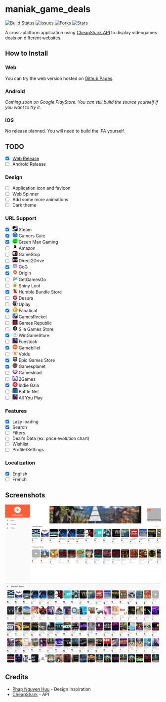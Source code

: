 # maniak_game_deals

[![Build Status](https://github.com/TesteurManiak/game_deals_flutter/actions/workflows/main.yml/badge.svg)](https://github.com/TesteurManiak/game_deals_flutter/actions/workflows/main.yml)
[![Issues](https://img.shields.io/github/issues/TesteurManiak/game_deals_flutter)](https://github.com/TesteurManiak/game_deals_flutter/issues)
[![Forks](https://img.shields.io/github/forks/TesteurManiak/game_deals_flutter)](https://github.com/TesteurManiak/game_deals_flutter/network/members)
[![Stars](https://img.shields.io/github/stars/TesteurManiak/game_deals_flutter)](https://github.com/TesteurManiak/game_deals_flutter/stargazers)

A cross-platform application using [CheapShark API](https://apidocs.cheapshark.com/) to display videogames deals on different websites.

## How to Install

### Web

You can try the web version hosted on [Github Pages](https://testeurmaniak.github.io/game_deals_flutter/).

### Android

_Coming soon on Google PlayStore. You can still build the source yourself if you want to try it._

### iOS

No release planned. You will need to build the iPA yourself.

## TODO

* [x] [Web Release](https://testeurmaniak.github.io/game_deals_flutter/)
* [ ] Android Release

### Design

* [ ] Application icon and favicon
* [ ] Web Spinner
* [ ] Add some more animations
* [ ] Dark theme

### URL Support

* [x] ![steam](assets/img/stores/icons/0.png) Steam
* [x] ![gamers gate](assets/img/stores/icons/1.png) Gamers Gate
* [x] ![green man gaming](assets/img/stores/icons/2.png) Green Man Gaming
* [ ] ![amazon](assets/img/stores/icons/3.png) Amazon
* [ ] ![gamestop](assets/img/stores/icons/4.png) GameStop
* [ ] ![direct2drive](assets/img/stores/icons/5.png) Direct2Drive
* [x] ![gog](assets/img/stores/icons/6.png) GoG
* [x] ![origin](assets/img/stores/icons/7.png) Origin
* [ ] ![getgamesgo](assets/img/stores/icons/8.png) GetGamesGo
* [ ] ![shiny loot](assets/img/stores/icons/9.png) Shiny Loot
* [x] ![humble bundle store](assets/img/stores/icons/10.png) Humble Bundle Store
* [ ] ![desura](assets/img/stores/icons/11.png) Desura
* [ ] ![uplay](assets/img/stores/icons/12.png) Uplay
* [x] ![fanatical](assets/img/stores/icons/14.png) Fanatical
* [ ] ![gamesrocket](assets/img/stores/icons/15.png) GamesRocket
* [ ] ![games republic](assets/img/stores/icons/16.png) Games Republic
* [ ] ![sila games](assets/img/stores/icons/17.png) Sila Games Store
* [x] ![wingamestore](assets/img/stores/icons/20.png) WinGameStore
* [ ] ![funstock](assets/img/stores/icons/21.png) Funstock
* [x] ![gamebillet](assets/img/stores/icons/22.png) Gamebillet
* [ ] ![voidu](assets/img/stores/icons/23.png) Voidu
* [x] ![epic games store](assets/img/stores/icons/24.png) Epic Games Store
* [x] ![gamesplanet](assets/img/stores/icons/26.png) Gamesplanet
* [ ] ![gamesload](assets/img/stores/icons/27.png) Gamesload
* [ ] ![2games](assets/img/stores/icons/28.png) 2Games
* [x] ![indie gala](assets/img/stores/icons/29.png) Indie Gala
* [ ] ![battle.net](assets/img/stores/icons/30.png) Battle.Net
* [ ] ![all you play](assets/img/stores/icons/21.png) All You Play

### Features

* [x] Lazy loading
* [x] Search
* [ ] Filters
* [ ] Deal's Data (ex: price evolution chart)
* [ ] Wishlist
* [ ] Profile/Settings

### Localization

* [x] English
* [ ] French

## Screenshots

![Home](screenshots/web/home.png)
![New](screenshots/web/new.png)

## Credits

* [Phap Nguyen Huu](https://www.sketchappsources.com/free-source/2911-game-store-redesign-sketch-freebie-resource.html) - Design Inspiration
* [CheapShark](https://www.cheapshark.com/) - API